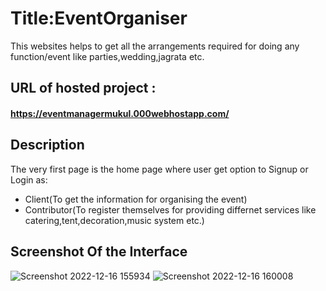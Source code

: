 # Title:EventOrganiser

This websites helps to get all the arrangements required for doing any function/event like parties,wedding,jagrata etc.
## URL of hosted project :  
#### https://eventmanagermukul.000webhostapp.com/

## Description
The very first page is the home page where user get option to Signup or Login as:
* Client(To get the information for organising the event)
* Contributor(To register themselves for providing differnet services like catering,tent,decoration,music system etc.)

## Screenshot Of the Interface

![Screenshot 2022-12-16 155934](https://user-images.githubusercontent.com/89265800/208078961-fd795b8b-fc83-409b-b8a2-4a3de3a3a8e5.jpg)
![Screenshot 2022-12-16 160008](https://user-images.githubusercontent.com/89265800/208078968-9c7fa624-f1a6-41af-a05d-d3cefd3d113e.jpg)
